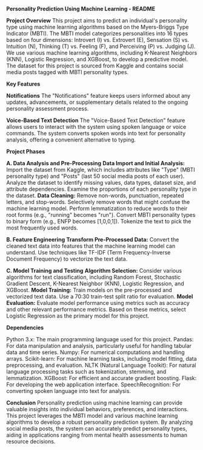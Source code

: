 **Personality Prediction Using Machine Learning - README**

**Project Overview**
This project aims to predict an individual's personality type using machine learning algorithms based on the Myers-Briggs Type Indicator (MBTI). The MBTI model categorizes personalities into 16 types based on four dimensions: Introvert (I) vs. Extrovert (E), Sensation (S) vs. Intuition (N), Thinking (T) vs. Feeling (F), and Perceiving (P) vs. Judging (J). We use various machine learning algorithms, including K-Nearest Neighbors (KNN), Logistic Regression, and XGBoost, to develop a predictive model. The dataset for this project is sourced from Kaggle and contains social media posts tagged with MBTI personality types.

**Key Features**

**Notifications**
The "Notifications" feature keeps users informed about any updates, advancements, or supplementary details related to the ongoing personality assessment process.

**Voice-Based Text Detection**
The "Voice-Based Text Detection" feature allows users to interact with the system using spoken language or voice commands. The system converts spoken words into text for personality analysis, offering a convenient alternative to typing.

**Project Phases**

**A. Data Analysis and Pre-Processing**
**Data Import and Initial Analysis:**
Import the dataset from Kaggle, which includes attributes like "Type" (MBTI personality type) and "Posts" (last 50 social media posts of each user).
Analyze the dataset to identify missing values, data types, dataset size, and attribute dependencies.
Examine the proportions of each personality type in the dataset.
**Data Cleaning:**
Remove non-words, punctuation, repeated letters, and stop-words.
Selectively remove words that might confuse the machine learning model.
Perform lemmatization to reduce words to their root forms (e.g., "running" becomes "run").
Convert MBTI personality types to binary form (e.g., ENFP becomes [1,0,0,1]).
Tokenize the text to pick the most frequently used words.

**B. Feature Engineering**
**Transform Pre-Processed Data:**
Convert the cleaned text data into features that the machine learning model can understand.
Use techniques like TF-IDF (Term Frequency-Inverse Document Frequency) to vectorize the text data.

**C. Model Training and Testing**
**Algorithm Selection:**
Consider various algorithms for text classification, including Random Forest, Stochastic Gradient Descent, K-Nearest Neighbor (KNN), Logistic Regression, and XGBoost.
**Model Training:**
Train models on the pre-processed and vectorized text data.
Use a 70:30 train-test split ratio for evaluation.
**Model Evaluation:**
Evaluate model performance using metrics such as accuracy and other relevant performance metrics.
Based on these metrics, select Logistic Regression as the primary model for this project.

**Dependencies**

Python 3.x: The main programming language used for this project.
Pandas: For data manipulation and analysis, particularly useful for handling tabular data and time series.
Numpy: For numerical computations and handling arrays.
Scikit-learn: For machine learning tasks, including model fitting, data preprocessing, and evaluation.
NLTK (Natural Language Toolkit): For natural language processing tasks such as tokenization, stemming, and lemmatization.
XGBoost: For efficient and accurate gradient boosting.
Flask: For developing the web application interface.
SpeechRecognition: For converting spoken language into text for analysis.


**Conclusion**
Personality prediction using machine learning can provide valuable insights into individual behaviors, preferences, and interactions. This project leverages the MBTI model and various machine learning algorithms to develop a robust personality prediction system. By analyzing social media posts, the system can accurately predict personality types, aiding in applications ranging from mental health assessments to human resource decisions.

